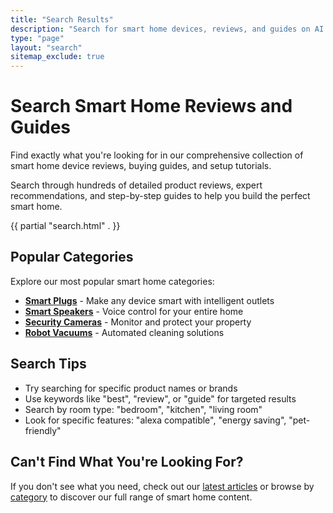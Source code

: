 ```yaml
---
title: "Search Results"
description: "Search for smart home devices, reviews, and guides on AI Smart Home Hub"
type: "page"
layout: "search"
sitemap_exclude: true
---
```


# Search Smart Home Reviews and Guides

Find exactly what you're looking for in our comprehensive collection of smart home device reviews, buying guides, and setup tutorials.

<div class="search-hero">
  <p>Search through hundreds of detailed product reviews, expert recommendations, and step-by-step guides to help you build the perfect smart home.</p>
</div>

<!-- Search Component will be integrated here -->
{{ partial "search.html" . }}

## Popular Categories

Explore our most popular smart home categories:

- **[Smart Plugs](/categories/smart-plugs/)** - Make any device smart with intelligent outlets
- **[Smart Speakers](/categories/smart-speakers/)** - Voice control for your entire home  
- **[Security Cameras](/categories/security-cameras/)** - Monitor and protect your property
- **[Robot Vacuums](/categories/robot-vacuums/)** - Automated cleaning solutions

## Search Tips

- Try searching for specific product names or brands
- Use keywords like "best", "review", or "guide" for targeted results
- Search by room type: "bedroom", "kitchen", "living room"
- Look for specific features: "alexa compatible", "energy saving", "pet-friendly"

## Can't Find What You're Looking For?

If you don't see what you need, check out our [latest articles](/articles/) or browse by [category](/categories/) to discover our full range of smart home content.